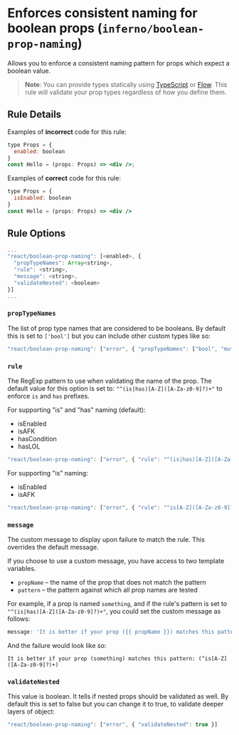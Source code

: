 # Enforces consistent naming for boolean props (`inferno/boolean-prop-naming`)

<!-- end auto-generated rule header -->

Allows you to enforce a consistent naming pattern for props which expect a boolean value.

> **Note**: You can provide types statically using [TypeScript] or [Flow]. This rule will validate your prop types
regardless of how you define them.

## Rule Details

Examples of **incorrect** code for this rule:

```jsx
type Props = {
  enabled: boolean
}
const Hello = (props: Props) => <div />;
```

Examples of **correct** code for this rule:

```jsx
type Props = {
  isEnabled: boolean
}
const Hello = (props: Props) => <div />
```

## Rule Options

```js
...
"react/boolean-prop-naming": [<enabled>, {
  "propTypeNames": Array<string>,
  "rule": <string>,
  "message": <string>,
  "validateNested": <boolean>
}]
...
```

### `propTypeNames`

The list of prop type names that are considered to be booleans. By default this is set to `['bool']` but you can include other custom types like so:

```jsx
"react/boolean-prop-naming": ["error", { "propTypeNames": ["bool", "mutuallyExclusiveTrueProps"] }]
```

### `rule`

The RegExp pattern to use when validating the name of the prop. The default value for this option is set to: `"^(is|has)[A-Z]([A-Za-z0-9]?)+"` to enforce `is` and `has` prefixes.

For supporting "is" and "has" naming (default):

- isEnabled
- isAFK
- hasCondition
- hasLOL

```jsx
"react/boolean-prop-naming": ["error", { "rule": "^(is|has)[A-Z]([A-Za-z0-9]?)+" }]
```

For supporting "is" naming:

- isEnabled
- isAFK

```jsx
"react/boolean-prop-naming": ["error", { "rule": "^is[A-Z]([A-Za-z0-9]?)+" }]
```

### `message`

The custom message to display upon failure to match the rule. This overrides the default message.

If you choose to use a custom message, you have access to two template variables.

- `propName` – the name of the prop that does not match the pattern
- `pattern` – the pattern against which all prop names are tested

For example, if a prop is named `something`, and if the rule's pattern is set to `"^(is|has)[A-Z]([A-Za-z0-9]?)+"`, you could set the custom message as follows:

```js
message: 'It is better if your prop ({{ propName }}) matches this pattern: ({{ pattern }})'
```

And the failure would look like so:

```plaintext
It is better if your prop (something) matches this pattern: (^is[A-Z]([A-Za-z0-9]?)+)
```

### `validateNested`

This value is boolean. It tells if nested props should be validated as well. By default this is set to false but you can change it to true, to validate deeper layers of object:

```jsx
"react/boolean-prop-naming": ["error", { "validateNested": true }]
```

[TypeScript]: https://www.typescriptlang.org/
[Flow]: https://flow.org/